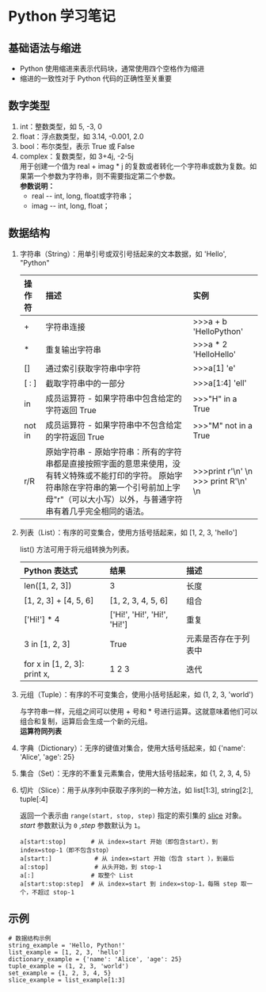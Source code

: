 # Python 学习笔记

## 基础语法与缩进

- Python 使用缩进来表示代码块，通常使用四个空格作为缩进
- 缩进的一致性对于 Python 代码的正确性至关重要

## 数字类型

1. int：整数类型，如 5, -3, 0
2. float：浮点数类型，如 3.14, -0.001, 2.0
3. bool：布尔类型，表示 True 或 False
4. complex：复数类型，如 3+4j, -2-5j  
   用于创建一个值为 real + imag * j 的复数或者转化一个字符串或数为复数。如果第一个参数为字符串，则不需要指定第二个参数。  
   **参数说明：**
   - real -- int, long, float或字符串；
   - imag -- int, long, float；

## 数据结构

1. 字符串（String）：用单引号或双引号括起来的文本数据，如 'Hello', "Python"

   | 操作符 | 描述                                                         | 实例                                 |
   | :----- | :----------------------------------------------------------- | :----------------------------------- |
   | +      | 字符串连接                                                   | >>>a + b 'HelloPython'               |
   | *      | 重复输出字符串                                               | >>>a * 2 'HelloHello'                |
   | []     | 通过索引获取字符串中字符                                     | >>>a[1] 'e'                          |
   | [ : ]  | 截取字符串中的一部分                                         | >>>a[1:4] 'ell'                      |
   | in     | 成员运算符 - 如果字符串中包含给定的字符返回 True             | >>>"H" in a True                     |
   | not in | 成员运算符 - 如果字符串中不包含给定的字符返回 True           | >>>"M" not in a True                 |
   | r/R    | 原始字符串 - 原始字符串：所有的字符串都是直接按照字面的意思来使用，没有转义特殊或不能打印的字符。 原始字符串除在字符串的第一个引号前加上字母"r"（可以大小写）以外，与普通字符串有着几乎完全相同的语法。 | >>>print r'\n' \n >>> print R'\n' \n |

2. 列表（List）：有序的可变集合，使用方括号括起来，如 [1, 2, 3, 'hello']

   list() 方法可用于将元组转换为列表。  

   | Python 表达式                | 结果                         | 描述                 |
   | :--------------------------- | :--------------------------- | :------------------- |
   | len([1, 2, 3])               | 3                            | 长度                 |
   | [1, 2, 3] + [4, 5, 6]        | [1, 2, 3, 4, 5, 6]           | 组合                 |
   | ['Hi!'] * 4                  | ['Hi!', 'Hi!', 'Hi!', 'Hi!'] | 重复                 |
   | 3 in [1, 2, 3]               | True                         | 元素是否存在于列表中 |
   | for x in [1, 2, 3]: print x, | 1 2 3                        | 迭代                 |

3. 元组（Tuple）：有序的不可变集合，使用小括号括起来，如 (1, 2, 3, 'world')

   与字符串一样，元组之间可以使用 + 号和 * 号进行运算。这就意味着他们可以组合和复制，运算后会生成一个新的元组。  
   **运算符同列表**

4. 字典（Dictionary）：无序的键值对集合，使用大括号括起来，如 {'name': 'Alice', 'age': 25}

5. 集合（Set）：无序的不重复元素集合，使用大括号括起来，如 {1, 2, 3, 4, 5}

6. 切片（Slice）：用于从序列中获取子序列的一种方法，如 list[1:3], string[2:], tuple[:4]

   返回一个表示由 `range(start, stop, step)` 指定的索引集的 [slice](https://docs.python.org/zh-cn/3/glossary.html#term-slice) 对象。*start* 参数默认为 `0` ,*step* 参数默认为 `1`。

   ``` 
   a[start:stop]       # 从 index=start 开始（即包含start），到 index=stop-1（即不包含stop） 
   a[start:]      	    # 从 index=start 开始（包含 start ），到最后 
   a[:stop]       	    # 从头开始，到 stop-1 
   a[:]                # 取整个 List
   a[start:stop:step]  # 从 index=start 到 index=stop-1，每隔 step 取一个，不超过 stop-1

## 示例

```
# 数据结构示例
string_example = 'Hello, Python!'
list_example = [1, 2, 3, 'hello']
dictionary_example = {'name': 'Alice', 'age': 25}
tuple_example = (1, 2, 3, 'world')
set_example = {1, 2, 3, 4, 5}
slice_example = list_example[1:3]
```